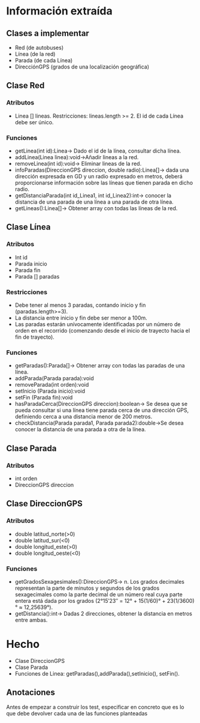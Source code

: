 # Información extraída

## Clases a implementar
- Red (de autobuses)
- Línea (de la red)
- Parada (de cada Línea)
- DirecciónGPS (grados de una localización geográfica)

## Clase Red
### Atributos
- Linea [] lineas. Restricciones: lineas.length >= 2. El id de cada Línea debe ser único.

### Funciones
- getLinea(int id):Linea-> Dado el id de la línea, consultar dicha línea.
- addLinea(Linea linea):void->Añadir lineas a la red.
- removeLinea(int id):void-> Eliminar lineas de la red.
- infoParadas(DireccionGPS direccion, double radio):Linea[]-> dada una dirección expresada en GD y un radio expresado en metros, deberá
proporcionarse información sobre las líneas que tienen parada en dicho radio.
- getDistanciaParada(int id_Linea1, int id_Linea2):int-> conocer la distancia de una parada de una línea a una parada de otra línea.
- getLineas():Linea[]-> Obtener array con todas las líneas de la red.

## Clase Línea
### Atributos
- Int id
- Parada inicio
- Parada fin
- Parada [] paradas

### Restricciones
- Debe tener al menos 3 paradas, contando inicio y fin (paradas.length>=3).
- La distancia entre inicio y fin debe ser menor a 100m.
- Las paradas estarán unívocamente identificadas por un número de orden en el recorrido (comenzando desde el inicio de trayecto hacia el fin de trayecto).

### Funciones
- getParadas():Parada[]-> Obtener array con todas las paradas de una línea.
- addParada(Parada parada):void
- removeParada(int orden):void
- setInicio (Parada inicio):void
- setFin (Parada fin):void
- hasParadaCerca(DireccionGPS direccion):boolean-> Se desea que se pueda consultar si una línea tiene parada cerca de una dirección GPS, definiendo cerca a una distancia menor de 200 metros.
- checkDistancia(Parada parada1, Parada parada2):double->Se desea conocer la distancia de una parada a otra de la línea.

## Clase Parada
### Atributos
- int orden
- DireccionGPS direccion

## Clase DireccionGPS
### Atributos
- double latitud_norte(>0)
- double latitud_sur(<0)
- double longitud_este(>0)
- double longitud_oeste(<0)

### Funciones
- getGradosSexagesimales():DireccionGPS-> n. Los grados decimales representan la
parte de minutos y segundos de los grados sexagecimales como la parte decimal de un número real
cuya parte entera está dada por los grados (2°15′23″ = 12° + 15(1/60)° + 23(1/3600)° ≈ 12,25639°).
- getDistancia():int-> Dadas 2 direcciones, obtener la distancia en metros entre ambas.

# Hecho 
- Clase DireccionGPS
- Clase Parada
- Funciones de Linea: getParadas(),addParada(),setInicio(), setFin().

## Anotaciones
Antes de empezar a construir los test, especificar en concreto que es lo que debe devolver cada una de las funciones planteadas